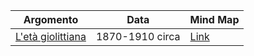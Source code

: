 | Argomento                                                                 | Data            | Mind Map                                        |
| ------------------------------------------------------------------------- | --------------- | ----------------------------------------------- |
| [L'età giolittiana](L'et%C3%A0%20giolittiana/L'et%C3%A0%20giolittiana.md) | 1870-1910 circa | [Link](L'et%C3%A0%20giolittiana/Mind%20Map.png) |
